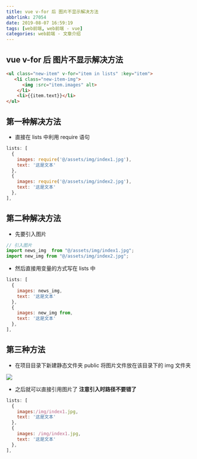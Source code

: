 ```yaml
---
title: vue v-for 后 图片不显示解决方法
abbrlink: 27054
date: 2019-08-07 16:59:19
tags: [web前端, web前端 - vue]
categories: web前端 - 文章介绍
---
```


## vue v-for 后 图片不显示解决方法

``` HTML
<ul class="new-item" v-for="item in lists" :key="item">
   <li class="new-item-img">
      <img :src="item.images" alt>
    </li>
    <li>{{item.text}}</li>
</ul>
```

## 第一种解决方法

- 直接在 lists 中利用 require 语句

```JavaScript
lists: [
  {
    images: require('@/assets/img/index1.jpg'),
    text: '这是文本'
  },
  {
    images: require('@/assets/img/index2.jpg'),
    text: '这是文本'
  },
],
```

## 第二种解决方法

- 先要引入图片

```JavaScript
// 引入图片
import news_img  from "@/assets/img/index1.jpg";
import new_img from "@/assets/img/index2.jpg";
```
- 然后直接用变量的方式写在 lists 中

```JavaScript
lists: [
  {
    images: news_img,
    text: '这是文本'
  },
  {
    images: new_img from,
    text: '这是文本'
  },
],
```

## 第三种方法

- 在项目目录下新建静态文件夹 public 将图片文件放在该目录下的 img 文件夹

![](/images/test.png)

- 之后就可以直接引用图片了 **注意引入时路径不要错了**

``` JavaScript
lists: [
  {
    images:/img/index1.jpg,
    text: '这是文本'
  },
  {
    images: /img/index1.jpg,
    text: '这是文本'
  },
],
```
